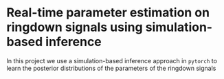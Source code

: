 # Real-time parameter estimation on ringdown signals using simulation-based inference

In this project we use a simulation-based inference approach in `pytorch` to learn the posterior distributions of the parameters of the ringdown signals
